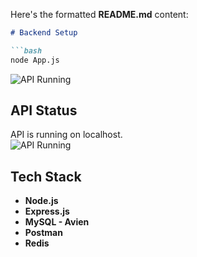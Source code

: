 Here's the formatted **README.md** content:  

```md
# Backend Setup  

```bash
node App.js
```
![API Running](https://github.com/user-attachments/assets/9d7c713d-245e-4b29-bedb-b7815ec6373b)  

## API Status  
API is running on localhost.  
![API Running](https://github.com/user-attachments/assets/c2a5eead-70ab-4948-9823-8d8ecc191827)  

## Tech Stack  
- **Node.js**  
- **Express.js**  
- **MySQL - Avien**  
- **Postman**  
- **Redis**  

